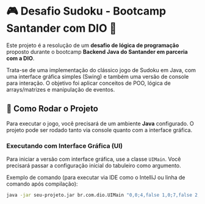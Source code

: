 # 🎮 Desafio Sudoku - Bootcamp Santander com DIO 🧩

Este projeto é a resolução de um **desafio de lógica de programação** proposto durante o bootcamp **Backend Java do Santander em parceria com a DIO**.

Trata-se de uma implementação do clássico jogo de Sudoku em Java, com uma interface gráfica simples (Swing) e também uma versão de console para interação. O objetivo foi aplicar conceitos de POO, lógica de arrays/matrizes e manipulação de eventos.

## 🚀 Como Rodar o Projeto

Para executar o jogo, você precisará de um ambiente **Java** configurado. O projeto pode ser rodado tanto via console quanto com a interface gráfica.

### Executando com Interface Gráfica (UI)

Para iniciar a versão com interface gráfica, use a classe `UIMain`. Você precisará passar a configuração inicial do tabuleiro como argumento.

Exemplo de comando (para executar via IDE como o IntelliJ ou linha de comando após compilação):

```bash
java -jar seu-projeto.jar br.com.dio.UIMain "0,0;4,false 1,0;7,false 2,0;9,true 3,0;5,false 4,0;8,true 5,0;6,true 6,0;2,true 7,0;3,false 8,0;1,false 0,1;1,false 1,1;3,true 2,1;5,false 3,1;4,false 4,1;7,true 5,1;2,false 6,1;8,false 7,1;9,true 8,1;6,true 0,2;2,false 1,2;6,true 2,2;8,false 3,2;9,false 4,2;1,true 5,2;3,false 6,2;7,false 7,2;4,false 8,2;5,true 0,3;5,true 1,3;1,false 2,3;3,true 3,3;7,false 4,3;6,false 5,3;4,false 6,3;9,false 7,3;8,true 8,3;2,false 0,4;8,false 1,4;9,true 2,4;7,false 3,4;1,true 4,4;2,true 5,4;5,true 6,4;3,false 7,4;6,true 8,4;4,false 0,5;6,false 1,5;4,true 2,5;2,false 3,5;3,false 4,5;9,false 5,5;8,false 6,5;1,true 7,5;5,false 8,5;7,true 0,6;7,true 1,6;5,false 2,6;4,false 3,6;2,false 4,6;3,true 5,6;9,false 6,6;6,false 7,6;1,true 8,6;8,false 0,7;9,true 1,7;8,true 2,7;1,false 3,7;6,false 4,7;4,true 5,7;7,false 6,7;5,false 7,7;2,true 8,7;3,false 0,8;3,false 1,8;2,false 2,8;6,true 3,8;8,true 4,8;5,true 5,8;1,false 6,8;4,true 7,8;7,false 8,8;9,false"
